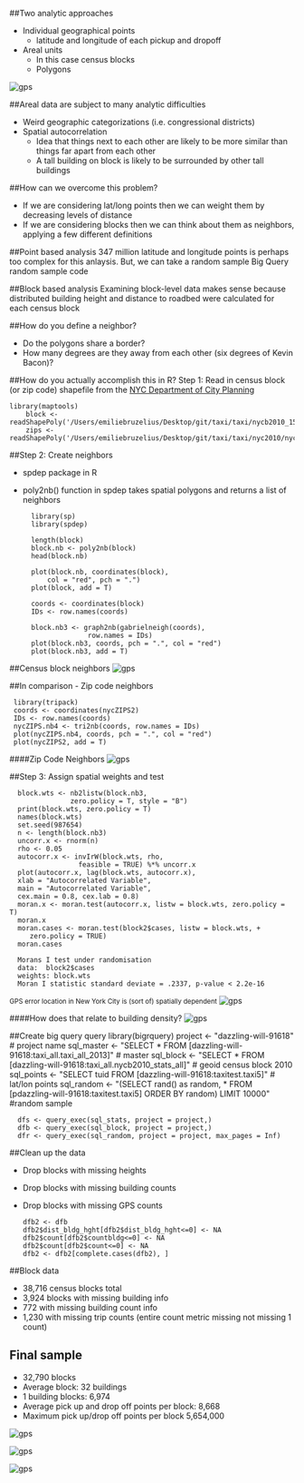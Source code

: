 ##Two analytic approaches
* Individual geographical points 
    * latitude and longitude of each pickup and dropoff
* Areal units 
    * In this case census blocks
    * Polygons



![gps](images/Aerial.jpg)




##Areal data are subject to many analytic difficulties 
* Weird geographic categorizations (i.e. congressional districts)
* Spatial autocorrelation
    * Idea that things next to each other are likely to be more similar than things far apart from each other
    * A tall building on block is likely to be surrounded by other tall buildings 



##How can we overcome this problem?
* If we are considering lat/long points then we can weight them by decreasing levels of distance
* If we are considering blocks then we can think about them as neighbors, applying a few different definitions 



##Point based analysis
347 million latitude and longitude points is perhaps too complex for this anlaysis. 
But, we can take a random sample
Big Query random sample code



##Block based analysis
Examining block-level data makes sense because distributed building height and distance to roadbed were calculated for each census block



##How do you define a neighbor?
* Do the polygons share a border?
* How many degrees are they away from each other (six degrees of Kevin Bacon)?



##How do you actually accomplish this in R?
Step 1: Read in census block (or zip code) shapefile from the  [NYC Department of City Planning](http://www.nyc.gov/html/dcp/html/bytes/districts_download_metadata.shtml)
      
    library(maptools)
        block <- readShapePoly('/Users/emiliebruzelius/Desktop/git/taxi/taxi/nycb2010_15a/nycb2010.shp')
        zips <- readShapePoly('/Users/emiliebruzelius/Desktop/git/taxi/taxi/nyc2010/nyc2010.shp')




##Step 2: Create neighbors 
* spdep package in R
* poly2nb() function in spdep takes spatial polygons and returns a list of neighbors 

        library(sp)
        library(spdep)
        
        length(block)
        block.nb <- poly2nb(block)
        head(block.nb)
        
        plot(block.nb, coordinates(block), 
            col = "red", pch = ".")
        plot(block, add = T)

        coords <- coordinates(block)
        IDs <- row.names(coords)

        block.nb3 <- graph2nb(gabrielneigh(coords), 
                      row.names = IDs)
        plot(block.nb3, coords, pch = ".", col = "red")
        plot(block.nb3, add = T)



##Census block neighbors
![gps](images/Polygons.png)



##In comparison - Zip code neighbors

     library(tripack)
     coords <- coordinates(nycZIPS2)
     IDs <- row.names(coords)
     nycZIPS.nb4 <- tri2nb(coords, row.names = IDs)
     plot(nycZIPS.nb4, coords, pch = ".", col = "red")
     plot(nycZIPS2, add = T)
     



####Zip Code Neighbors
![gps](images/Neighbor%20Defs.jpg)



##Step 3: Assign spatial weights and test 

      block.wts <- nb2listw(block.nb3, 
                   zero.policy = T, style = "B")
      print(block.wts, zero.policy = T)
      names(block.wts)      
      set.seed(987654)
      n <- length(block.nb3)
      uncorr.x <- rnorm(n)
      rho <- 0.05
      autocorr.x <- invIrW(block.wts, rho, 
                     feasible = TRUE) %*% uncorr.x
      plot(autocorr.x, lag(block.wts, autocorr.x), 
      xlab = "Autocorrelated Variable",
      main = "Autocorrelated Variable",
      cex.main = 0.8, cex.lab = 0.8)
      moran.x <- moran.test(autocorr.x, listw = block.wts, zero.policy = T)
      moran.x
      moran.cases <- moran.test(block2$cases, listw = block.wts, + 
         zero.policy = TRUE)
      moran.cases
       
      Morans I test under randomisation
      data:  block2$cases
      weights: block.wts
      Moran I statistic standard deviate = .2337, p-value < 2.2e-16



<small>GPS error location in New York City is (sort of) spatially dependent</small>
![gps](images/Autocorr4.png)



####How does that relate to building density?
![gps](images/BIGQ.png)



##Create big query query
      library(bigrquery)
      project <- "dazzling-will-91618" # project name
      sql_master <- "SELECT * FROM [dazzling-will-91618:taxi_all.taxi_all_2013]" # master
      sql_block <- "SELECT * FROM [dazzling-will-91618:taxi_all.nycb2010_stats_all]" # geoid census block 2010
      sql_points <- "SELECT tuid FROM [dazzling-will-91618:taxitest.taxi5]" # lat/lon points 
      sql_random <- "(SELECT rand() as random, 
                     * FROM [pdazzling-will-91618:taxitest.taxi5] ORDER BY random) LIMIT 10000" #random sample

      dfs <- query_exec(sql_stats, project = project,)
      dfb <- query_exec(sql_block, project = project,)
      dfr <- query_exec(sql_random, project = project, max_pages = Inf)




##Clean up the data
* Drop blocks with missing heights
* Drop blocks with missing building counts
* Drop blocks with missing GPS counts

      dfb2 <- dfb
      dfb2$dist_bldg_hght[dfb2$dist_bldg_hght<=0] <- NA
      dfb2$count[dfb2$countbldg<=0] <- NA
      dfb2$count[dfb2$count<=0] <- NA
      dfb2 <- dfb2[complete.cases(dfb2), ]




##Block data
* 38,716 census blocks total
* 3,924 blocks with missing building info
* 772 with missing building count info 
* 1,230 with missing trip counts (entire count metric missing not missing 1 count)



## Final sample 
* 32,790 blocks
* Average block: 32 buildings
* 1 building blocks: 6,974
* Average pick up and drop off points per block: 8,668
* Maximum pick up/drop off points per block 5,654,000 



![gps](img/cartodb_screenshot.png)



![gps](images/DBH.png)



![gps](images/GPS%20error.png)



<!--####Highly skewed distributions (histograms)
![gps](images/histDBH.png)



####Highly skewed distributions (histograms)
![gps](images/Dist%20DR.png)



##Probability plots
![gps](images/qqplots.jpg)



#Much more exploratory code on [github](https://github.com/stat4701-edav-gps/taxi-analysis/tree/master/EDA)



##Initial regression models

	dfb2$mavgbrdist <- dfb2$avgbrdist*0.3048 
	dfb2$mavgbrdist1 <- dfb2$avgbrdist+.00000001
	dfb2$logmavgbrdist1 <- log(dfb2$mavgbrdist1)
	
	fit1 <- lm(dfb2$dist_bldg_hght ~ dfb2$logmavgbrdist1)
	summary(fit1) 
	confint(fit1, level=0.95)
	
	fit2 <- update(block.model, correlation = corGaus(.1,form = ~x+z), method = "ML")
	summary(fit2)




####Every 1-unit increase in distributed building height was associated with approximately a 17% increase in distance from roadbed
0.17, 95% CI = 0.15 \- 0.19, Adjusted R-squared 0.0089



##Next steps in the analysis, try to model the points!-->
